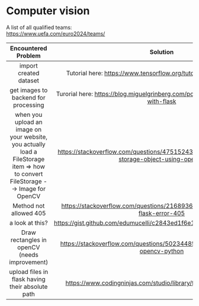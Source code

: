 # Computer vision
A list of all qualified teams:  
https://www.uefa.com/euro2024/teams/  

|                                                        Encountered Problem                                                        |                                             Solution                                             |
|:---------------------------------------------------------------------------------------------------------------------------------:|:------------------------------------------------------------------------------------------------:|
|                                                      import created dataset                                                       |               Tutorial here: https://www.tensorflow.org/tutorials/load_data/images               |
|                                               get images to backend for processing                                                |       Turorial here: https://blog.miguelgrinberg.com/post/handling-file-uploads-with-flask       |
| when you upload an image on your website, you actually load a FileStorage item => how to convert FileStorage --> Image for OpenCV | https://stackoverflow.com/questions/47515243/reading-image-file-file-storage-object-using-opencv |
|                                                      Method not allowed 405                                                       |         https://stackoverflow.com/questions/21689364/method-not-allowed-flask-error-405          |
|                                                          a look at this?                                                          |               https://gist.github.com/edumucelli/c2843ed1f6e13ed4706d63be87a0d671                |
|                                           Draw rectangles in openCV (needs improvement)                                           |         https://stackoverflow.com/questions/50234485/drawing-rectangle-in-opencv-python          |
|                                         upload files in flask having their absolute path                                          | https://www.codingninjas.com/studio/library/file-uploading-in-flask |